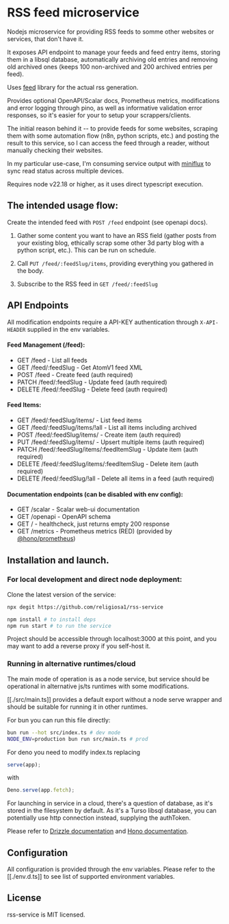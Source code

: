 # RSS feed microservice

Nodejs microservice for providing RSS feeds to somme other websites or services,
that don't have it.

It exposes API endpoint to manage your feeds and feed entry items, storing them
in a libsql database, automatically archiving old entries and removing old
archived ones (keeps 100 non-archived and 200 archived entries per feed).

Uses [feed](https://github.com/jpmonette/feed) library for the actual
rss generation.

Provides optional OpenAPI/Scalar docs, Prometheus metrics, modifications and 
error logging through pino, as well as informative validation error responses,
so it's easier for your to setup your scrappers/clients.

The initial reason behind it -- to provide feeds for some websites, scraping
them with some automation flow (n8n, python scripts, etc.) and posting the
result to this service, so I can access the feed through a reader, without
manually checking their websites. 

In my particular use-case, I'm consuming service output with 
[miniflux](https://miniflux.app/) to sync read status across multiple devices.

Requires node v22.18 or higher, as it uses direct typescript execution.

## The intended usage flow:

Create the intended feed with `POST /feed` endpoint (see openapi docs).

1. Gather some content you want to have an RSS field (gather posts from your
   existing blog, ethically scrap some other 3d party blog with a python script,
   etc.). This can be run on schedule.

2. Call `PUT /feed/:feedSlug/items`, providing everything you gathered in the
   body.
3. Subscribe to the RSS feed in `GET /feed/:feedSlug`

## API Endpoints

All modification endpoints require a API-KEY authentication through
`X-API-HEADER` supplied in the env variables.

#### Feed Management (/feed):

- GET /feed - List all feeds
- GET /feed/:feedSlug - Get AtomV1 feed XML
- POST /feed - Create feed (auth required)
- PATCH /feed/:feedSlug - Update feed (auth required)
- DELETE /feed/:feedSlug - Delete feed (auth required)

#### Feed Items:

- GET /feed/:feedSlug/items/ - List feed items
- GET /feed/:feedSlug/items/!all - List all items including archived
- POST /feed/:feedSlug/items/ - Create item (auth required)
- PUT /feed/:feedSlug/items/ - Upsert multiple items (auth required)
- PATCH /feed/:feedSlug/items/:feedItemSlug - Update item (auth required)
- DELETE /feed/:feedSlug/items/:feedItemSlug - Delete item (auth required)
- DELETE /feed/:feedSlug/!all - Delete all items in a feed (auth required)

#### Documentation endpoints (can be disabled with env config):

- GET /scalar - Scalar web-ui documentation
- GET /openapi - OpenAPI schema
- GET / - healthcheck, just returns empty 200 response
- GET /metrics - Prometheus metrics (RED) (provided by [@hono/prometheus](https://www.npmjs.com/package/@hono/prometheus))

## Installation and launch.

<!--
TODO: uncomment that, once the docker image is pushed to the ghcr.io by the pipeline
### Running with docker

The easiest way to launch the service is to run the provided docker image:

```sh
docker volume create rss_service_data

docker run -it --rm \
  --name rss-service \
  -p 3000:3000 \
  -e API_KEY=YOUR_API_KEY_HERE \
  -e PUBLIC_URL=http://example.com/ \
  -v rss_service_data:/app/data \
  ghcr.io/religiosa1/rss-service
```

You can build your own image using the provided Dockerfile:

```sh
docker build -t rss-service .
``` -->

### For local development and direct node deployment:

Clone the latest version of the service:

```sh
npx degit https://github.com/religiosa1/rss-service
```

```sh
npm install # to install deps
npm run start # to run the service
```

Project should be accessible through localhost:3000 at this point, and you may
want to add a reverse proxy if you self-host it.

### Running in alternative runtimes/cloud

The main mode of operation is as a node service, but service should be
operational in alternative js/ts runtimes with some modifications.

[[./src/main.ts]] provides a default export without a node serve wrapper and
should be suitable for running it in other runtimes.

For bun you can run this file directly:

```sh
bun run --hot src/index.ts # dev mode
NODE_ENV=production bun run src/main.ts # prod
```

For deno you need to modify index.ts replacing

```ts
serve(app);
```

with

```ts
Deno.serve(app.fetch);
```

For launching in service in a cloud, there's a question of database, as it's
stored in the filesystem by default. As it's a Turso libsql database, you can
potentially use http connection instead, supplying the authToken.

Please refer to
[Drizzle documentation](https://orm.drizzle.team/docs/get-started/d1-new)
and
[Hono documentation](https://hono.dev/docs/getting-started/cloudflare-workers).

## Configuration

All configuration is provided through the env variables. Please refer to the
[[./env.d.ts]] to see list of supported environment variables.

## License

rss-service is MIT licensed.
